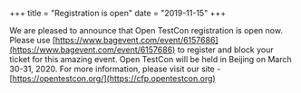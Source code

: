 +++
title = "Registration is open"
date = "2019-11-15"
+++

We are pleased to announce that Open TestCon registration is open now. Please use [https://www.bagevent.com/event/6157686](https://www.bagevent.com/event/6157686) to register and block your ticket for this amazing event. Open TestCon will be held in Beijing on March 30-31, 2020. For more information, please visit our site - [https://opentestcon.org/](https://cfp.opentestcon.org)
